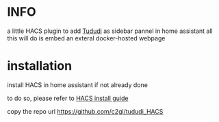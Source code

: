 # INFO
a little HACS plugin to add [Tududi](https://github.com/chrisvel/tududi) as sidebar pannel in home assistant 
all this will do is embed an exteral docker-hosted webpage


# installation 
install HACS in home assistant if not already done 

to do so, please refer to [HACS install guide](https://www.hacs.xyz/docs/use/download/download/#to-download-hacs)

copy the repo url https://github.com/c2gl/tududi_HACS


